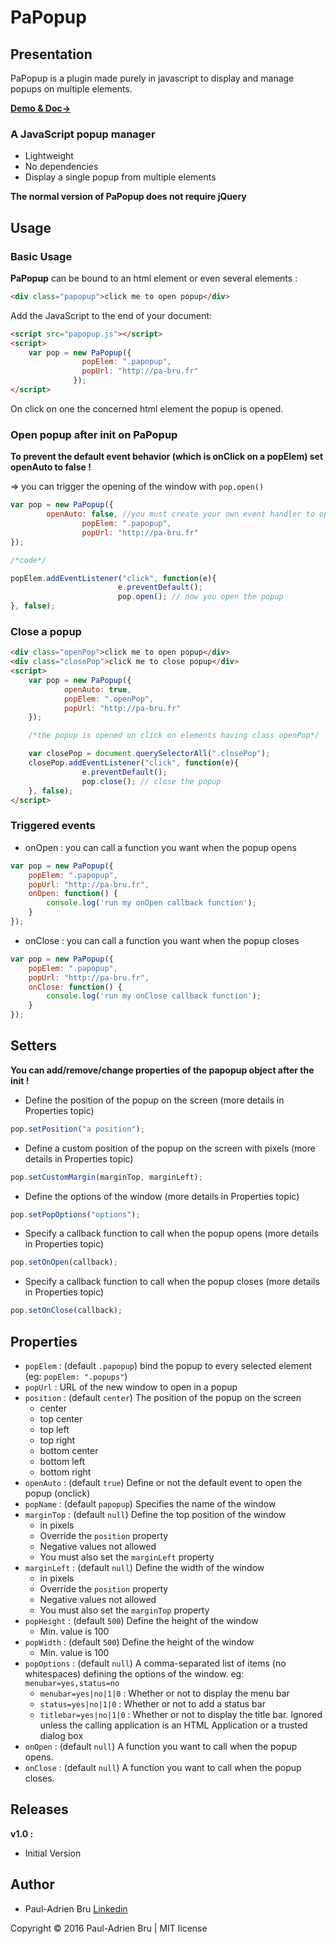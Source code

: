 # PaPopup

## Presentation

PaPopup is a plugin made purely in javascript to display and manage popups on multiple elements.

[**Demo & Doc→**][papopup]

### A JavaScript popup manager

* Lightweight
* No dependencies
* Display a single popup from multiple elements

**The normal version of PaPopup does not require jQuery**

## Usage

### Basic Usage

**PaPopup** can be bound to an html element or even several elements :

```html
<div class="papopup">click me to open popup</div>
```

Add the JavaScript to the end of your document:

```html
<script src="papopup.js"></script>
<script>
    var pop = new PaPopup({
                popElem: ".papopup",
                popUrl: "http://pa-bru.fr"
              });
</script>
```

On click on one the concerned html element the popup is opened.

### Open popup after init on PaPopup

**To prevent the default event behavior (which is onClick on a popElem) set openAuto to false !**

=> you can trigger the opening of the window with `pop.open()`

```javascript
var pop = new PaPopup({
		openAuto: false, //you must create your own event handler to open the popup 
                popElem: ".papopup",
                popUrl: "http://pa-bru.fr"
});

/*code*/

popElem.addEventListener("click", function(e){
                        e.preventDefault();
                        pop.open(); // now you open the popup
}, false);
```

### Close a popup

```html
<div class="openPop">click me to open popup</div>
<div class="closePop">click me to close popup</div>
<script>
	var pop = new PaPopup({
			openAuto: true,
			popElem: ".openPop",
			popUrl: "http://pa-bru.fr"
	});

	/*the popup is opened on click on elements having class openPop*/

	var closePop = document.querySelectorAll(".closePop");
	closePop.addEventListener("click", function(e){
				e.preventDefault();
				pop.close(); // close the popup
	}, false);
</script>
```

### Triggered events

* onOpen : you can call a function you want when the popup opens

```javascript
var pop = new PaPopup({
	popElem: ".papopup",
	popUrl: "http://pa-bru.fr",
	onOpen: function() {
		console.log('run my onOpen callback function');
	}
});
```

* onClose : you can call a function you want when the popup closes

```javascript
var pop = new PaPopup({
	popElem: ".papopup",
	popUrl: "http://pa-bru.fr",
	onClose: function() {
		console.log('run my onClose callback function');
	}
});
```


## Setters

**You can add/remove/change properties of the papopup object after the init !**


* Define the position of the popup on the screen (more details in Properties topic)
```javascript
pop.setPosition("a position");
```

* Define a custom position of the popup on the screen with pixels (more details in Properties topic)
```javascript
pop.setCustomMargin(marginTop, marginLeft);
```

* Define the options of the window (more details in Properties topic)
```javascript
pop.setPopOptions("options");
```

* Specify a callback function to call when the popup opens (more details in Properties topic)
```javascript
pop.setOnOpen(callback);
```

* Specify a callback function to call when the popup closes (more details in Properties topic)
```javascript
pop.setOnClose(callback);
```

## Properties

* `popElem` : (default `.papopup`) bind the popup to every selected element (eg: `popElem: ".popups"`)
* `popUrl` : URL of the new window to open in a popup
* `position` : (default `center`) The position of the popup on the screen
  * center
  * top center
  * top left
  * top right
  * bottom center
  * bottom left
  * bottom right
* `openAuto` : (default `true`) Define or not the default event to open the popup (onclick)
* `popName` : (default `papopup`) Specifies the name of the window
* `marginTop` : (default `null`) Define the top position of the window
  * in pixels
  * Override the `position` property
  * Negative values not allowed
  * You must also set the `marginLeft` property
* `marginLeft` : (default `null`) Define the width of the window
  * in pixels
  * Override the `position` property
  * Negative values not allowed
  * You must also set the `marginTop` property
* `popHeight` : (default `500`) Define the height of the window
  * Min. value is 100
* `popWidth` : (default `500`) Define the height of the window
  * Min. value is 100
* `popOptions` : (default `null`) A comma-separated list of items (no whitespaces) defining the options of the window. 
  eg: `menubar=yes,status=no`
  * `menubar=yes|no|1|0` : Whether or not to display the menu bar
  * `status=yes|no|1|0` : Whether or not to add a status bar
  * `titlebar=yes|no|1|0` : Whether or not to display the title bar. Ignored unless the calling application is an HTML Application or a trusted dialog box
* `onOpen` : (default `null`) A function you want to call when the popup opens.
* `onClose` : (default `null`) A function you want to call when the popup closes.


## Releases

**v1.0 :**
* Initial Version


## Author

* Paul-Adrien Bru [Linkedin][linkedin]

Copyright © 2016 Paul-Adrien Bru | MIT license
 
  [linkedin]: https://fr.linkedin.com/in/pauladrienbru "Visit My Linkedin"
  [papopup]: https://pa-bru.github.io/PaPopup/ "Demo and Doc of PaPopup"
